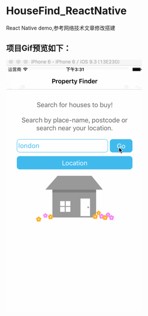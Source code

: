 # HouseFind_ReactNative
React Native demo,参考网络技术文章修改搭建

## 项目Gif预览如下：
![项目预览](https://github.com/akixie/HouseFind_ReactNative/blob/master/property.gif)

